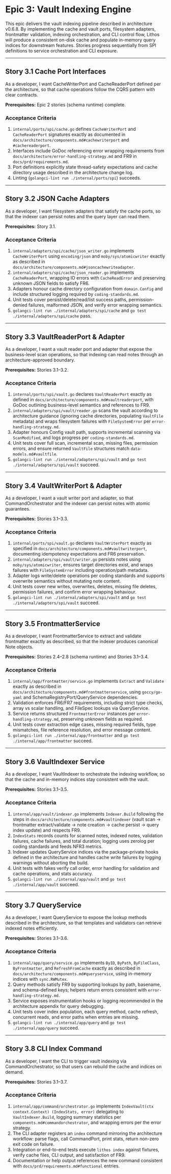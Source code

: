 # Epic 3: Vault Indexing Engine

This epic delivers the vault indexing pipeline described in architecture v0.6.8. By implementing the cache and vault ports, filesystem adapters, frontmatter validation, indexing orchestration, and CLI control flow, Lithos will produce a consistent on-disk cache and populate in-memory query indices for downstream features. Stories progress sequentially from SPI definitions to service orchestration and CLI exposure.

---

## Story 3.1 Cache Port Interfaces

As a developer,
I want CacheWriterPort and CacheReaderPort defined per the architecture,
so that cache operations follow the CQRS pattern with clear contracts.

**Prerequisites:** Epic 2 stories (schema runtime) complete.

### Acceptance Criteria
1. `internal/ports/spi/cache.go` defines `CacheWriterPort` and `CacheReaderPort` signatures exactly as documented in `docs/architecture/components.md#cachewriterport` and `#cachereaderport`.
2. Interfaces include GoDoc referencing error wrapping requirements from `docs/architecture/error-handling-strategy.md` and FR9 in `docs/prd/requirements.md`.
3. Port definitions explicitly state thread-safety expectations and cache directory usage described in the architecture change log.
4. Linting (`golangci-lint run ./internal/ports/spi`) succeeds.

---

## Story 3.2 JSON Cache Adapters

As a developer,
I want filesystem adapters that satisfy the cache ports,
so that the indexer can persist notes and the query layer can read them.

**Prerequisites:** Story 3.1.

### Acceptance Criteria
1. `internal/adapters/spi/cache/json_writer.go` implements `CacheWriterPort` using `encoding/json` and `moby/sys/atomicwriter` exactly as described in `docs/architecture/components.md#jsoncachewriteadapter`.
2. `internal/adapters/spi/cache/json_reader.go` implements `CacheReaderPort`, wrapping IO errors with `CacheReadError` and preserving unknown JSON fields to satisfy FR6.
3. Adapters honour cache directory configuration from `domain.Config` and include structured logging required by `coding-standards.md`.
4. Unit tests cover persist/delete/read/list success paths, permission-denied failures, malformed JSON, and verify error wrapping semantics.
5. `golangci-lint run ./internal/adapters/spi/cache` and `go test ./internal/adapters/spi/cache` pass.

---

## Story 3.3 VaultReaderPort & Adapter

As a developer,
I want a vault reader port and adapter that expose the business-level scan operations,
so that indexing can read notes through an architecture-approved boundary.

**Prerequisites:** Stories 3.1–3.2.

### Acceptance Criteria
1. `internal/ports/spi/vault.go` declares `VaultReaderPort` exactly as defined in `docs/architecture/components.md#vaultreaderport`, with GoDoc outlining business-level semantics and references to FR9.
2. `internal/adapters/spi/vault/reader.go` scans the vault according to architecture guidance (ignoring cache directories, populating `VaultFile` metadata) and wraps filesystem failures with `FileSystemError` per `error-handling-strategy.md`.
3. Adapter honours Config vault path, supports incremental scanning via `ScanModified`, and logs progress per `coding-standards.md`.
4. Unit tests cover full scan, incremental scan, missing files, permission errors, and ensure returned `VaultFile` structures match `data-models.md#vaultfile`.
5. `golangci-lint run ./internal/adapters/spi/vault` and `go test ./internal/adapters/spi/vault` succeed.

---

## Story 3.4 VaultWriterPort & Adapter

As a developer,
I want a vault writer port and adapter,
so that CommandOrchestrator and the indexer can persist notes with atomic guarantees.

**Prerequisites:** Stories 3.1–3.3.

### Acceptance Criteria
1. `internal/ports/spi/vault.go` declares `VaultWriterPort` exactly as specified in `docs/architecture/components.md#vaultwriterport`, documenting idempotency expectations and FR6 preservation.
2. `internal/adapters/spi/vault/writer.go` persists notes using `moby/sys/atomicwriter`, ensures target directories exist, and wraps failures with `FileSystemError` including operation/path metadata.
3. Adapter logs write/delete operations per coding standards and supports overwrite semantics without mutating note content.
4. Unit tests cover new writes, overwrites, deletes, missing file deletes, permission failures, and confirm error wrapping behaviour.
5. `golangci-lint run ./internal/adapters/spi/vault` and `go test ./internal/adapters/spi/vault` succeed.

---

## Story 3.5 FrontmatterService

As a developer,
I want FrontmatterService to extract and validate frontmatter exactly as described,
so that the indexer produces canonical Note objects.

**Prerequisites:** Stories 2.4–2.8 (schema runtime) and Stories 3.1–3.4.

### Acceptance Criteria
1. `internal/app/frontmatter/service.go` implements `Extract` and `Validate` exactly as described in `docs/architecture/components.md#frontmatterservice`, using `goccy/go-yaml` and SchemaRegistryPort/QueryService dependencies.
2. Validation enforces FR6/FR7 requirements, including strict type checks, array vs scalar handling, and FileSpec lookups via QueryService.
3. Service returns structured `FrontmatterError` instances per `error-handling-strategy.md`, preserving unknown fields as required.
4. Unit tests cover extraction edge cases, missing required fields, type mismatches, file reference resolution, and error message content.
5. `golangci-lint run ./internal/app/frontmatter` and `go test ./internal/app/frontmatter` succeed.

---

## Story 3.6 VaultIndexer Service

As a developer,
I want VaultIndexer to orchestrate the indexing workflow,
so that the cache and in-memory indices stay consistent with the vault.

**Prerequisites:** Stories 3.1–3.5.

### Acceptance Criteria
1. `internal/app/vault/indexer.go` implements `Indexer.Build` following the steps in `docs/architecture/components.md#vaultindexer` (vault scan → frontmatter extract/validate → note creation → cache persist → query index update) and respects FR9.
2. `IndexStats` records counts for scanned notes, indexed notes, validation failures, cache failures, and total duration; logging uses zerolog per coding standards and feeds NFR3 metrics.
3. Indexer updates QueryService indices via the package-private hooks defined in the architecture and handles cache write failures by logging warnings without aborting the build.
4. Unit tests with fakes verify call order, error handling for validation and cache operations, and stats accuracy.
5. `golangci-lint run ./internal/app/vault` and `go test ./internal/app/vault` succeed.

---

## Story 3.7 QueryService

As a developer,
I want QueryService to expose the lookup methods described in the architecture,
so that templates and validators can retrieve indexed notes efficiently.

**Prerequisites:** Stories 3.1–3.6.

### Acceptance Criteria
1. `internal/app/query/service.go` implements `ByID`, `ByPath`, `ByFileClass`, `ByFrontmatter`, and `RefreshFromCache` exactly as described in `docs/architecture/components.md#queryservice`, using in-memory indices with `sync.RWMutex`.
2. Query methods satisfy FR9 by supporting lookups by path, basename, and schema-defined keys; helpers return errors consistent with `error-handling-strategy.md`.
3. Service exposes instrumentation hooks or logging recommended in the architecture appendix for query debugging.
4. Unit tests cover index population, each query method, cache refresh, concurrent reads, and error paths when entries are missing.
5. `golangci-lint run ./internal/app/query` and `go test ./internal/app/query` succeed.

---

## Story 3.8 CLI Index Command

As a developer,
I want the CLI to trigger vault indexing via CommandOrchestrator,
so that users can rebuild the cache and indices on demand.

**Prerequisites:** Stories 3.1–3.7.

### Acceptance Criteria
1. `internal/app/command/orchestrator.go` implements `IndexVault(ctx context.Context) (IndexStats, error)` delegating to `VaultIndexer.Build`, logging summary statistics per `components.md#commandorchestrator`, and wrapping errors per the error strategy.
2. The CLI adapter registers an `index` command mirroring the architecture workflow: parse flags, call CommandPort, print stats, return non-zero exit code on failure.
3. Integration or end-to-end tests execute `lithos index` against fixtures, verify cache files, CLI output, and satisfaction of FR9.
4. Documentation or help output references the new command consistent with `docs/prd/requirements.md#functional` entries.
